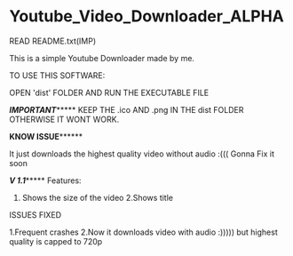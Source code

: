 # Youtube_Video_Downloader_ALPHA
READ README.txt(IMP)

This is a simple Youtube Downloader made by me.

TO USE THIS SOFTWARE:

OPEN 'dist' FOLDER AND RUN THE EXECUTABLE FILE

***************IMPORTANT********************
KEEP THE .ico AND .png IN THE dist FOLDER OTHERWISE IT WONT WORK.

**************KNOW ISSUE********************

It just downloads the highest quality video without audio :(((
Gonna Fix it soon


*************V 1.1******************
Features:
1. Shows the size of the video
2.Shows title

ISSUES FIXED

1.Frequent crashes
2.Now it downloads video with audio :))))) but highest quality is capped to 720p

